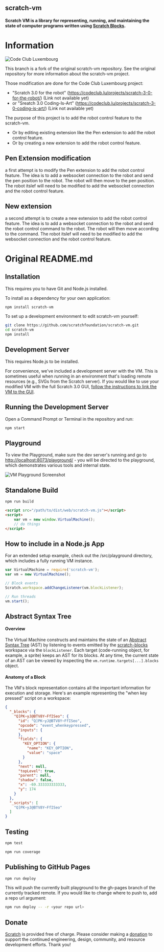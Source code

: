 ## scratch-vm
#### Scratch VM is a library for representing, running, and maintaining the state of computer programs written using [Scratch Blocks](https://github.com/scratchfoundation/scratch-blocks).

# Information
![Code Club Luxembourg](https://codeclub.lu/wp-content/themes/codeclub/dist/images/logo_horizontal_9ff16afb.png)

This branch is a fork of the original scratch-vm repository. See the original repository for more information about the scratch-vm project.

Those modification are done for the Code Club Luxembourg project:
- "Scratch 3.0 for the robot" (https://codeclub.lu/projects/scratch-3-0-for-the-robot/) (Link not available yet)
- or "Sreatch 3.0 Coding-Is-Art" (https://codeclub.lu/projects/scratch-3-0-coding-is-art/) (Link not available yet)

The purpose of this project is to add the robot control feature to the scratch-vm.
- Or by editing existing extension like the Pen extension to add the robot control feature.
- Or by creating a new extension to add the robot control feature.

## Pen Extension modification
a first attempt is to modify the Pen extension to add the robot control feature. The idea is to add a websocket connection to the robot and send the pen position to the robot. The robot will then move to the pen position. The robot itslef will need to be modified to add the websocket connection and the robot control feature.

## New extension
a second attempt is to create a new extension to add the robot control feature. The idea is to add a websocket connection to the robot and send the robot control command to the robot. The robot will then move according to the command. The robot itslef will need to be modified to add the websocket connection and the robot control feature.

# Original README.md

## Installation
This requires you to have Git and Node.js installed.

To install as a dependency for your own application:
```bash
npm install scratch-vm
```
To set up a development environment to edit scratch-vm yourself:
```bash
git clone https://github.com/scratchfoundation/scratch-vm.git
cd scratch-vm
npm install
```

## Development Server
This requires Node.js to be installed.

For convenience, we've included a development server with the VM. This is sometimes useful when running in an environment that's loading remote resources (e.g., SVGs from the Scratch server). If you would like to use your modified VM with the full Scratch 3.0 GUI, [follow the instructions to link the VM to the GUI](https://github.com/scratchfoundation/scratch-gui/wiki/Getting-Started).

## Running the Development Server
Open a Command Prompt or Terminal in the repository and run:
```bash
npm start
```

## Playground
To view the Playground, make sure the dev server's running and go to [http://localhost:8073/playground/](http://localhost:8073/playground/) - you will be directed to the playground, which demonstrates various tools and internal state.

![VM Playground Screenshot](https://i.imgur.com/nOCNqEc.gif)


## Standalone Build
```bash
npm run build
```

```html
<script src="/path/to/dist/web/scratch-vm.js"></script>
<script>
    var vm = new window.VirtualMachine();
    // do things
</script>
```

## How to include in a Node.js App
For an extended setup example, check out the /src/playground directory, which includes a fully running VM instance.
```js
var VirtualMachine = require('scratch-vm');
var vm = new VirtualMachine();

// Block events
Scratch.workspace.addChangeListener(vm.blockListener);

// Run threads
vm.start();
```

## Abstract Syntax Tree

#### Overview
The Virtual Machine constructs and maintains the state of an [Abstract Syntax Tree](https://en.wikipedia.org/wiki/Abstract_syntax_tree) (AST) by listening to events emitted by the [scratch-blocks](https://github.com/scratchfoundation/scratch-blocks) workspace via the `blockListener`. Each target (code-running object, for example, a sprite) keeps an AST for its blocks. At any time, the current state of an AST can be viewed by inspecting the `vm.runtime.targets[...].blocks` object.

#### Anatomy of a Block
The VM's block representation contains all the important information for execution and storage. Here's an example representing the "when key pressed" script on a workspace:
```json
{
  "_blocks": {
    "Q]PK~yJ@BTV8Y~FfISeo": {
      "id": "Q]PK~yJ@BTV8Y~FfISeo",
      "opcode": "event_whenkeypressed",
      "inputs": {
      },
      "fields": {
        "KEY_OPTION": {
          "name": "KEY_OPTION",
          "value": "space"
        }
      },
      "next": null,
      "topLevel": true,
      "parent": null,
      "shadow": false,
      "x": -69.333333333333,
      "y": 174
    }
  },
  "_scripts": [
    "Q]PK~yJ@BTV8Y~FfISeo"
  ]
}
```

## Testing
```bash
npm test
```

```bash
npm run coverage
```

## Publishing to GitHub Pages
```bash
npm run deploy
```

This will push the currently built playground to the gh-pages branch of the
currently tracked remote.  If you would like to change where to push to, add
a repo url argument:
```bash
npm run deploy -- -r <your repo url>
```

## Donate
[Scratch](https://scratch.mit.edu) is provided free of charge. Please consider making a [donation](https://secure.donationpay.org/scratchfoundation/) to support the continued engineering, design, community, and resource development efforts. Thank you!
